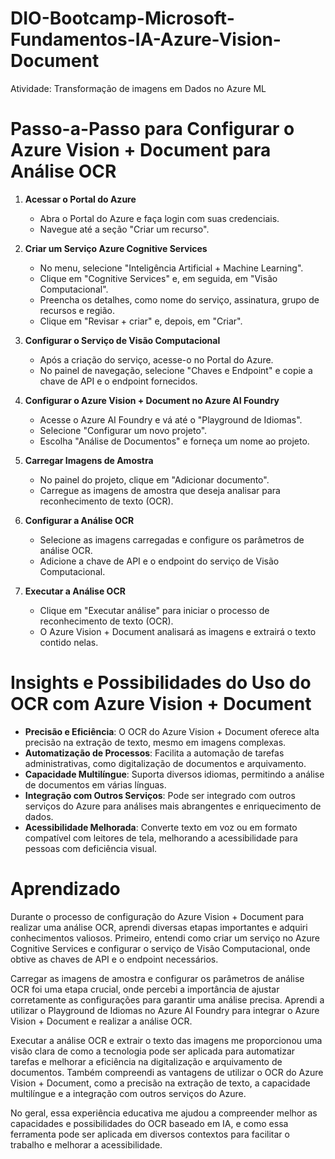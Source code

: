 # DIO-Bootcamp-Microsoft-Fundamentos-IA-Azure-Vision-Document
Atividade: Transformação de imagens em Dados no Azure ML

# Passo-a-Passo para Configurar o Azure Vision + Document para Análise OCR

1. **Acessar o Portal do Azure**
   - Abra o Portal do Azure e faça login com suas credenciais.
   - Navegue até a seção "Criar um recurso".

2. **Criar um Serviço Azure Cognitive Services**
   - No menu, selecione "Inteligência Artificial + Machine Learning".
   - Clique em "Cognitive Services" e, em seguida, em "Visão Computacional".
   - Preencha os detalhes, como nome do serviço, assinatura, grupo de recursos e região.
   - Clique em "Revisar + criar" e, depois, em "Criar".

3. **Configurar o Serviço de Visão Computacional**
   - Após a criação do serviço, acesse-o no Portal do Azure.
   - No painel de navegação, selecione "Chaves e Endpoint" e copie a chave de API e o endpoint fornecidos.

4. **Configurar o Azure Vision + Document no Azure AI Foundry**
   - Acesse o Azure AI Foundry e vá até o "Playground de Idiomas".
   - Selecione "Configurar um novo projeto".
   - Escolha "Análise de Documentos" e forneça um nome ao projeto.

5. **Carregar Imagens de Amostra**
   - No painel do projeto, clique em "Adicionar documento".
   - Carregue as imagens de amostra que deseja analisar para reconhecimento de texto (OCR).

6. **Configurar a Análise OCR**
   - Selecione as imagens carregadas e configure os parâmetros de análise OCR.
   - Adicione a chave de API e o endpoint do serviço de Visão Computacional.

7. **Executar a Análise OCR**
   - Clique em "Executar análise" para iniciar o processo de reconhecimento de texto (OCR).
   - O Azure Vision + Document analisará as imagens e extrairá o texto contido nelas.

# Insights e Possibilidades do Uso do OCR com Azure Vision + Document

- **Precisão e Eficiência**: O OCR do Azure Vision + Document oferece alta precisão na extração de texto, mesmo em imagens complexas.
- **Automatização de Processos**: Facilita a automação de tarefas administrativas, como digitalização de documentos e arquivamento.
- **Capacidade Multilíngue**: Suporta diversos idiomas, permitindo a análise de documentos em várias línguas.
- **Integração com Outros Serviços**: Pode ser integrado com outros serviços do Azure para análises mais abrangentes e enriquecimento de dados.
- **Acessibilidade Melhorada**: Converte texto em voz ou em formato compatível com leitores de tela, melhorando a acessibilidade para pessoas com deficiência visual.

# Aprendizado

Durante o processo de configuração do Azure Vision + Document para realizar uma análise OCR, aprendi diversas etapas importantes e adquiri conhecimentos valiosos. Primeiro, entendi como criar um serviço no Azure Cognitive Services e configurar o serviço de Visão Computacional, onde obtive as chaves de API e o endpoint necessários.

Carregar as imagens de amostra e configurar os parâmetros de análise OCR foi uma etapa crucial, onde percebi a importância de ajustar corretamente as configurações para garantir uma análise precisa. Aprendi a utilizar o Playground de Idiomas no Azure AI Foundry para integrar o Azure Vision + Document e realizar a análise OCR.

Executar a análise OCR e extrair o texto das imagens me proporcionou uma visão clara de como a tecnologia pode ser aplicada para automatizar tarefas e melhorar a eficiência na digitalização e arquivamento de documentos. Também compreendi as vantagens de utilizar o OCR do Azure Vision + Document, como a precisão na extração de texto, a capacidade multilíngue e a integração com outros serviços do Azure.

No geral, essa experiência educativa me ajudou a compreender melhor as capacidades e possibilidades do OCR baseado em IA, e como essa ferramenta pode ser aplicada em diversos contextos para facilitar o trabalho e melhorar a acessibilidade.
